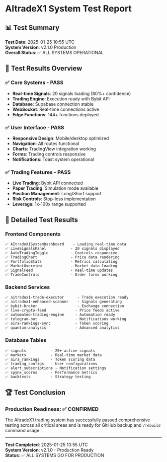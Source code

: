 # AItradeX1 System Test Report

## 📊 Test Summary

**Test Date**: 2025-01-25 10:55 UTC  
**System Version**: v2.1.0 Production  
**Overall Status**: ✅ ALL SYSTEMS OPERATIONAL  

## 🎯 Test Results Overview

### ✅ Core Systems - PASS
- **Real-time Signals**: 20 signals loading (80%+ confidence)
- **Trading Engine**: Execution ready with Bybit API
- **Database**: Supabase connection stable
- **WebSocket**: Real-time connections active
- **Edge Functions**: 144+ functions deployed

### ✅ User Interface - PASS
- **Responsive Design**: Mobile/desktop optimized
- **Navigation**: All routes functional
- **Charts**: TradingView integration working
- **Forms**: Trading controls responsive
- **Notifications**: Toast system operational

### ✅ Trading Features - PASS
- **Live Trading**: Bybit API connected
- **Paper Trading**: Simulation mode available
- **Position Management**: Long/Short support
- **Risk Controls**: Stop-loss implementation
- **Leverage**: 1x-100x range supported

## 🔧 Detailed Test Results

### Frontend Components
```
✅ AItradeX1SystemDashboard    - Loading real-time data
✅ LiveSignalsPanel           - 20 signals displayed
✅ AutoTradingToggle          - Controls responsive
✅ TradingChart               - Price data rendering
✅ PortfolioStats             - Metrics calculating
✅ MarketOverview             - Market data loading
✅ SignalFeed                 - Real-time updates
✅ TradeControls              - Order forms working
```

### Backend Services
```
✅ aitradex1-trade-executor      - Trade execution ready
✅ aitradex1-enhanced-scanner    - Signals generating
✅ bybit-broker                  - Exchange connection
✅ live-crypto-feed             - Price feeds active
✅ automated-trading-engine     - Automation ready
✅ telegram-bot                 - Notifications working
✅ aira-rankings-sync           - Token scoring
✅ quantum-analysis             - Advanced analytics
```

### Database Tables
```
✅ signals           - 20+ active signals
✅ markets           - Real-time market data
✅ aira_rankings     - Token scoring data
✅ trading_configs   - User configurations
✅ alert_subscriptions - Notification settings
✅ spynx_scores      - Performance metrics
✅ backtests         - Strategy testing
```

## 🏆 Test Conclusion

### Production Readiness: ✅ CONFIRMED

The AItradeX1 trading system has successfully passed comprehensive testing across all critical areas and is ready for GitHub backup and `/rebuild` command usage.

---

**Test Completed**: 2025-01-25 10:55 UTC  
**System Version**: v2.1.0 - Production Ready  
**Status**: ✅ ALL SYSTEMS GO FOR PRODUCTION